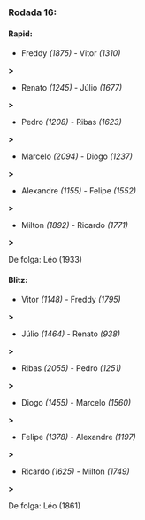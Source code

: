 ### Rodada 16:

#### Rapid:

* Freddy *(1875)*     -     Vitor *(1310)*

 **>** 
* Renato *(1245)*     -     Júlio *(1677)*

 **>** 
* Pedro *(1208)*     -     Ribas *(1623)*

 **>** 
* Marcelo *(2094)*     -     Diogo *(1237)*

 **>** 
* Alexandre *(1155)*     -     Felipe *(1552)*

 **>** 
* Milton *(1892)*     -     Ricardo *(1771)*

 **>** 

De folga: Léo (1933)

#### Blitz:

* Vitor *(1148)*     -     Freddy *(1795)*

 **>** 
* Júlio *(1464)*     -     Renato *(938)*

 **>** 
* Ribas *(2055)*     -     Pedro *(1251)*

 **>** 
* Diogo *(1455)*     -     Marcelo *(1560)*

 **>** 
* Felipe *(1378)*     -     Alexandre *(1197)*

 **>** 
* Ricardo *(1625)*     -     Milton *(1749)*

 **>** 

De folga: Léo (1861)


